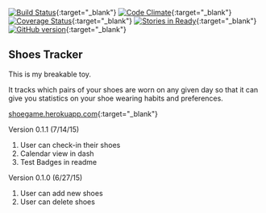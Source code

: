 [![Build Status](https://codeship.com/projects/a4b802d0-0741-0133-711b-7ed36be266d6/status?branch=master)](https://codeship.com/projects/89972){:target="_blank"}
[![Code Climate](https://codeclimate.com/github/PVUL/shoes_tracker/badges/gpa.svg)](https://codeclimate.com/github/PVUL/shoes_tracker){:target="_blank"}
[![Coverage Status](https://coveralls.io/repos/PVUL/shoes_tracker/badge.svg?branch=master&service=github)](https://coveralls.io/github/PVUL/shoes_tracker?branch=master){:target="_blank"}
[![Stories in Ready](https://badge.waffle.io/PVUL/shoes_tracker.svg?label=ready&title=Ready)](http://waffle.io/PVUL/shoes_tracker){:target="_blank"}
[![GitHub version](https://badge.fury.io/gh/pvul%2Fshoes_tracker.svg)](http://badge.fury.io/gh/pvul%2Fshoes_tracker){:target="_blank"}

Shoes Tracker
--
This is my breakable toy.

It tracks which pairs of your shoes are worn on any given day
so that it can give you statistics on your shoe wearing habits and preferences.

[shoegame.herokuapp.com](http://shoegame.herokuapp.com){:target="_blank"}

Version 0.1.1
(7/14/15)

1. User can check-in their shoes
2. Calendar view in dash
3. Test Badges in readme

Version 0.1.0
(6/27/15)

1. User can add new shoes
2. User can delete shoes
